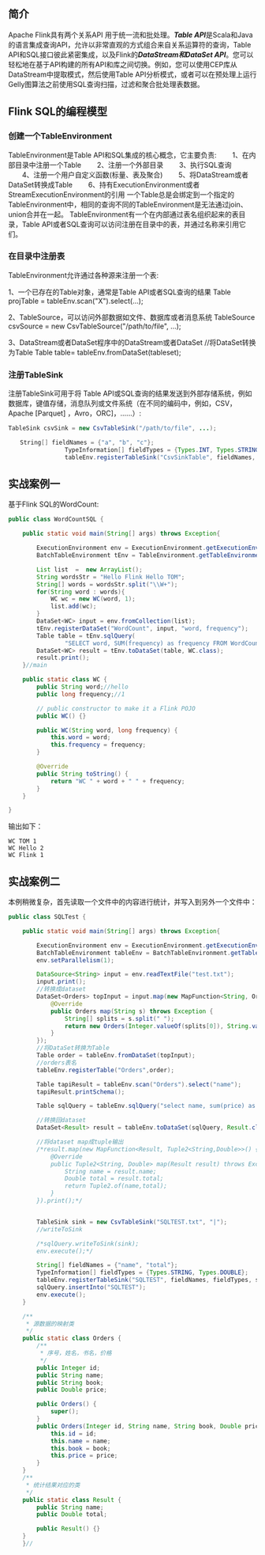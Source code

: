## 简介

Apache Flink具有两个关系API 用于统一流和批处理。***Table API***是Scala和Java的语言集成查询API，允许以非常直观的方式组合来自关系运算符的查询，Table API和SQL接口彼此紧密集成，以及Flink的***DataStream和DataSet API***。您可以轻松地在基于API构建的所有API和库之间切换。例如，您可以使用CEP库从DataStream中提取模式，然后使用Table API分析模式，或者可以在预处理上运行Gelly图算法之前使用SQL查询扫描，过滤和聚合批处理表数据。

## Flink SQL的编程模型

### 创建一个TableEnvironment

TableEnvironment是Table API和SQL集成的核心概念，它主要负责:
　　1、在内部目录中注册一个Table
　　2、注册一个外部目录
　　3、执行SQL查询
　　4、注册一个用户自定义函数(标量、表及聚合)
　　5、将DataStream或者DataSet转换成Table
　　6、持有ExecutionEnvironment或者StreamExecutionEnvironment的引用
一个Table总是会绑定到一个指定的TableEnvironment中，相同的查询不同的TableEnvironment是无法通过join、union合并在一起。
TableEnvironment有一个在内部通过表名组织起来的表目录，Table API或者SQL查询可以访问注册在目录中的表，并通过名称来引用它们。

### 在目录中注册表

TableEnvironment允许通过各种源来注册一个表:

1、一个已存在的Table对象，通常是Table API或者SQL查询的结果
Table projTable = tableEnv.scan("X").select(...);

2、TableSource，可以访问外部数据如文件、数据库或者消息系统
TableSource csvSource = new CsvTableSource("/path/to/file", ...);

3、DataStream或者DataSet程序中的DataStream或者DataSet
//将DataSet转换为Table
Table table= tableEnv.fromDataSet(tableset);

### 注册TableSink

注册TableSink可用于将 Table API或SQL查询的结果发送到外部存储系统，例如数据库，键值存储，消息队列或文件系统（在不同的编码中，例如，CSV，Apache [Parquet] ，Avro，ORC]，......）:
　　

```java
TableSink csvSink = new CsvTableSink("/path/to/file", ...); 
```

```java
　　String[] fieldNames = {"a", "b", "c"}; 
                TypeInformation[] fieldTypes = {Types.INT, Types.STRING, Types.LONG}; 
                tableEnv.registerTableSink("CsvSinkTable", fieldNames, fieldTypes, csvSink);
```

## 实战案例一

基于Flink SQL的WordCount:

```java
public class WordCountSQL {

    public static void main(String[] args) throws Exception{

        ExecutionEnvironment env = ExecutionEnvironment.getExecutionEnvironment();
        BatchTableEnvironment tEnv = TableEnvironment.getTableEnvironment(env);

        List list  =  new ArrayList();
        String wordsStr = "Hello Flink Hello TOM";
        String[] words = wordsStr.split("\\W+");
        for(String word : words){
            WC wc = new WC(word, 1);
            list.add(wc);
        }
        DataSet<WC> input = env.fromCollection(list);
        tEnv.registerDataSet("WordCount", input, "word, frequency");
        Table table = tEnv.sqlQuery(
                "SELECT word, SUM(frequency) as frequency FROM WordCount GROUP BY word");
        DataSet<WC> result = tEnv.toDataSet(table, WC.class);
        result.print();
    }//main

    public static class WC {
        public String word;//hello
        public long frequency;//1

        // public constructor to make it a Flink POJO
        public WC() {}

        public WC(String word, long frequency) {
            this.word = word;
            this.frequency = frequency;
        }

        @Override
        public String toString() {
            return "WC " + word + " " + frequency;
        }
    }

}
```

输出如下：

```
WC TOM 1
WC Hello 2
WC Flink 1
```

## 实战案例二

本例稍微复杂，首先读取一个文件中的内容进行统计，并写入到另外一个文件中：

```java
public class SQLTest {

	public static void main(String[] args) throws Exception{

		ExecutionEnvironment env = ExecutionEnvironment.getExecutionEnvironment();
		BatchTableEnvironment tableEnv = BatchTableEnvironment.getTableEnvironment(env);
		env.setParallelism(1);

		DataSource<String> input = env.readTextFile("test.txt");
		input.print();
		//转换成dataset
		DataSet<Orders> topInput = input.map(new MapFunction<String, Orders>() {
			@Override
			public Orders map(String s) throws Exception {
				String[] splits = s.split(" ");
				return new Orders(Integer.valueOf(splits[0]), String.valueOf(splits[1]),String.valueOf(splits[2]), Double.valueOf(splits[3]));
			}
		});
		//将DataSet转换为Table
		Table order = tableEnv.fromDataSet(topInput);
		//orders表名
		tableEnv.registerTable("Orders",order);

		Table tapiResult = tableEnv.scan("Orders").select("name");
		tapiResult.printSchema();

		Table sqlQuery = tableEnv.sqlQuery("select name, sum(price) as total from Orders group by name order by total desc");

		//转换回dataset
		DataSet<Result> result = tableEnv.toDataSet(sqlQuery, Result.class);

		//将dataset map成tuple输出
		/*result.map(new MapFunction<Result, Tuple2<String,Double>>() {
			@Override
			public Tuple2<String, Double> map(Result result) throws Exception {
				String name = result.name;
				Double total = result.total;
				return Tuple2.of(name,total);
			}
		}).print();*/


		TableSink sink = new CsvTableSink("SQLTEST.txt", "|");
		//writeToSink

		/*sqlQuery.writeToSink(sink);
		env.execute();*/

		String[] fieldNames = {"name", "total"};
		TypeInformation[] fieldTypes = {Types.STRING, Types.DOUBLE};
		tableEnv.registerTableSink("SQLTEST", fieldNames, fieldTypes, sink);
		sqlQuery.insertInto("SQLTEST");
		env.execute();
	}

	/**
	 * 源数据的映射类
	 */
	public static class Orders {
		/**
		 * 序号，姓名，书名，价格
		 */
		public Integer id;
		public String name;
		public String book;
		public Double price;

		public Orders() {
			super();
		}
		public Orders(Integer id, String name, String book, Double price) {
			this.id = id;
			this.name = name;
			this.book = book;
			this.price = price;
		}
	}
	/**
	 * 统计结果对应的类
	 */
	public static class Result {
		public String name;
		public Double total;

		public Result() {}
	}
	}//
```
